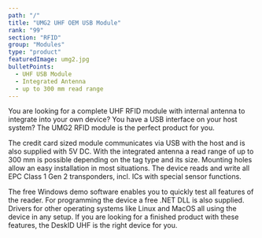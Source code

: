 ```yaml
---
path: "/"
title: "UMG2 UHF OEM USB Module"
rank: "99"
section: "RFID"
group: "Modules"
type: "product"
featuredImage: umg2.jpg
bulletPoints:
  - UHF USB Module
  - Integrated Antenna
  - up to 300 mm read range
---
```

You are looking for a complete UHF RFID module with internal antenna to integrate into your own device? You have a USB interface on your host system? The UMG2 RFID module is the perfect product for you.

The credit card sized module communicates via USB with the host and is also supplied with 5V DC. With the integrated antenna a read range of up to 300 mm is possible depending on the tag type and its size. Mounting holes allow an easy installation in most situations. The device reads and write all EPC Class 1 Gen 2 transponders, incl. ICs with special sensor functions.

The free Windows demo software enables you to quickly test all features of the reader. For programming the device a free .NET DLL is also supplied. Drivers for other operating systems like Linux and MacOS all using the device in any setup. If you are looking for a finished product with these features, the DeskID UHF is the right device for you.
